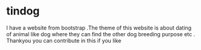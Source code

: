 # tindog
I have a website from bootstrap .The theme of this website is about dating of animal like dog where they can find the other dog  breeding purpose etc . Thankyou   you can contribute in this if you like
